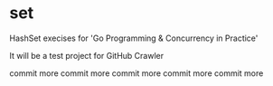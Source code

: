 set
===

HashSet execises for 'Go Programming & Concurrency in Practice'

It will be a test project for GitHub Crawler

commit more
commit more
commit more
commit more
commit more

